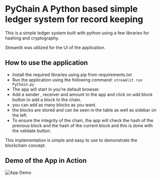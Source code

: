 # PyChain A Python based simple ledger system for record keeping
This is a simple ledger system built with python using a few libraries for hashing and cryptography.

Streamlit was utilized for the UI of the application.

## How to use the application 

- Install the required libraries using pip from requirements.txt
- Run the application using the following command:
```streamlit run PyChain.py```
- The app will start in you're default browser.
- Add a sender , receiver and amount to the app and click on add block button to add a block to the chain.
- you can add as many blocks as you want.
- the blocks are stored and can be seen in the table as well as sidebar on the left.
- To ensure the integrity of the chain, the app will check the hash of the previous block and the hash of the current block and this is done with the validate button.

This implementation is simple and easy to use to demonstrate the blockchain concept.

## Demo of the App in Action 

![App Demo](/imgs/pychain_demo.gif)
